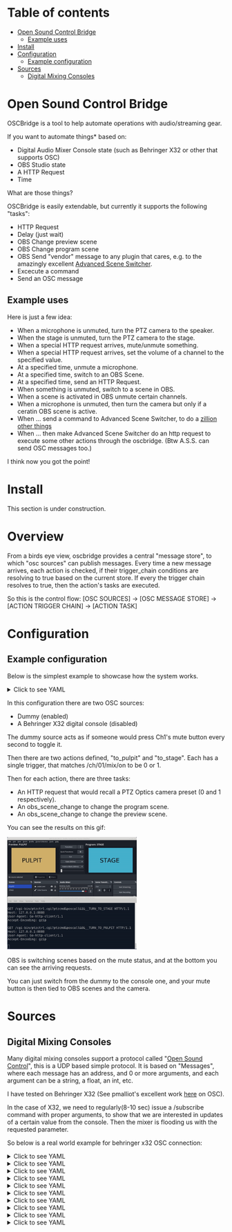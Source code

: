 <h1>Table of contents</h1>



<!-- TOC -->
* [Open Sound Control Bridge](#open-sound-control-bridge)
  * [Example uses](#example-uses)
* [Install](#install)
* [Configuration](#configuration)
  * [Example configuration](#example-configuration)
* [Sources](#sources)
  * [Digital Mixing Consoles](#digital-mixing-consoles)
<!-- TOC -->

# Open Sound Control Bridge

OSCBridge is a tool to help automate operations with audio/streaming gear.

If you want to automate things* based on:
 * Digital Audio Mixer Console state (such as Behringer X32 or other that supports OSC)
 * OBS Studio state
 * A HTTP Request
 * Time

What are those things?

OSCBridge is easily extendable, but currently it supports the following "tasks":
 * HTTP Request
 * Delay (just wait)
 * OBS Change preview scene
 * OBS Change program scene
 * OBS Send "vendor" message to any plugin that cares, e.g. to the amazingly excellent [Advanced Scene Switcher](https://github.com/WarmUpTill/SceneSwitcher).
 * Excecute a command
 * Send an OSC message

## Example uses
Here is just a few idea:
 * When a microphone is unmuted, turn the PTZ camera to the speaker.
 * When the stage is unmuted, turn the PTZ camera to the stage.
 * When a special HTTP request arrives, mute/unmute something.
 * When a special HTTP request arrives, set the volume of a channel to the specified value.
 * At a specified time, unmute a microphone.
 * At a specified time, switch to an OBS Scene.
 * At a specified time, send an HTTP Request.
 * When something is unmuted, switch to a scene in OBS.
 * When a scene is activated in OBS unmute certain channels.
 * When a microphone is unmuted, then turn the camera but only if a ceratin OBS scene is active.
 * When ... send a command to Advanced Scene Switcher, to do a [zillion other things](https://github.com/WarmUpTill/SceneSwitcher/wiki)
 * When ... then make Advanced Scene Switcher do an http request to execute some other actions through the oscbridge. (Btw A.S.S. can send OSC messages too.)

I think now you got the point!

# Install

This section is under construction.

# Overview

From a birds eye view, oscbridge provides a central "message store", to which "osc sources" can publish messages.
Every time a new message arrives, each action is checked, if their trigger_chain conditions are resolving to true based on the current store.
If every the trigger chain resolves to true, then the action's tasks are executed.

So this is the control flow:
[OSC SOURCES] -> [OSC MESSAGE STORE] -> [ACTION TRIGGER CHAIN] -> [ACTION TASK]

# Configuration
## Example configuration
Below is the simplest example to showcase how the system works.
<details>
<summary>Click to see YAML</summary>

```yaml
obs_connections:
  - name: "streaming_pc_obs"
    host: 192.168.1.75
    port: 4455
    password: "foobar"

osc_sources:
  console_bridges:
    - name: "behringer_x32"
      enabled: false
      prefix: ""
      host: 192.168.2.99
      port: 10023
      osc_implementation: l
      init_command:
        address: /xinfo
      check_address: /ch/01/mix/on
      check_pattern: "^0|1$"
      subscriptions:
        - osc_command:
            address: /subscribe
            arguments:
              - type: string
                value: /ch/01/mix/on
              - type: int32
                value: 10
          repeat_millis: 8000

  dummy_connections:
    - name: "behringer_x32_dummy"
      enabled: true
      prefix: ""
      iteration_speed_secs: 1
      message_groups:
        - name: mic_1_on
          osc_commands:
            - address: /ch/01/mix/on
              comment: "headset mute (0: muted, 1: unmuted)"
              arguments:
                - type: int32
                  value: 1
        - name: mic_1_off
          osc_commands:
            - address: /ch/01/mix/on
              comment: "headset mute (0: muted, 1: unmuted)"
              arguments:
                - type: int32
                  value: 0

actions:
  to_pulpit:
    trigger_chain:
      type: osc_match
      parameters:
        address: /ch/01/mix/on
        arguments:
          - index: 0
            type: "int32"
            value: "1"
    tasks:
      - type: http_request
        parameters:
          url: "http://127.0.0.1:8888/cgi-bin/ptzctrl.cgi?ptzcmd&poscall&0&__TURN_TO_PULPIT"
          method: "get"
          timeout_secs: 1
      - type: obs_scene_change
        parameters:
          scene: "PULPIT"
          scene_match_type: regexp
          target: "program"
          connection: "streaming_pc_obs"
      - type: obs_scene_change
        parameters:
          scene: "STAGE"
          scene_match_type: regexp
          target: "preview"
          connection: "streaming_pc_obs"

  to_stage:
    trigger_chain:
      type: osc_match
      parameters:
        address: /ch/01/mix/on
        arguments:
          - index: 0
            type: "int32"
            value: "0"
    tasks:
      - type: http_request
        parameters:
          url: "http://127.0.0.1:8888/cgi-bin/ptzctrl.cgi?ptzcmd&poscall&1&__TURN_TO_STAGE"
          method: "get"
          timeout_secs: 1
      - type: obs_scene_change
        parameters:
          scene: "STAGE"
          scene_match_type: regexp
          target: "program"
          connection: "streaming_pc_obs"
      - type: obs_scene_change
        parameters:
          scene: "PULPIT"
          scene_match_type: regexp
          target: "preview"
          connection: "streaming_pc_obs"
```

</details>

In this configuration there are two OSC sources:
* Dummy (enabled)
* A Behringer X32 digital console (disabled)

The dummy source acts as if someone would press Ch1's mute button every second to toggle it.

Then there are two actions defined, "to_pulpit" and "to_stage".
Each has a single trigger, that matches /ch/01/mix/on to be 0 or 1.

Then for each action, there are three tasks:
* An HTTP request that would recall a PTZ Optics camera preset (0 and 1 respectively).
* An obs_scene_change to change the program scene.
* An obs_scene_change to change the preview scene.

You can see the results on this gif:

<a href="docs/assets/readme/example_config.mkv"><img src="docs/assets/readme/example_config.gif" width=300></a>

OBS is switching scenes based on the mute status, and at the bottom you can see the arriving requests.

You can just switch from the dummy to the console one, and your mute button is then tied to OBS scenes and the camera.

# Sources
## Digital Mixing Consoles
Many digital mixing consoles support a protocol called "[Open Sound Control](https://en.wikipedia.org/wiki/Open_Sound_Control)",
this is a UDP based simple protocol. It is based on "Messages", where each message has an address, and 0 or more arguments, and each argument can be a string, a float, an int, etc.

I have tested on Behringer X32 (See pmalliot's excellent work [here](https://sites.google.com/site/patrickmaillot/x32) on OSC).

In the case of X32, we need to regularly(8-10 sec) issue a /subscribe command with proper arguments, to show that we are 
interested in updates of a certain value from the console. Then the mixer is flooding us with the requested parameter.

So below is a real world example for behringer x32 OSC connection:

<details>
<summary>Click to see YAML</summary>

```yaml
  console_bridges:
    - name: "behringer_x32"             # The name of this mixer
      enabled: true                     # If enabled, OSCBRIDGE will try to connect, and restart if fails.
      prefix: ""                        # Prefix determines
      host: 192.168.2.99
      port: 10023
      osc_implementation: l
      init_command:
        address: /xinfo
      check_address: /ch/01/mix/on
      check_pattern: "^0|1$"
      subscriptions:
        - osc_command:
            address: /subscribe
            arguments:
              - type: string
                value: /ch/01/mix/on
              - type: int32
                value: 10
          repeat_millis: 8000
```

</details>

<details>
<summary>Click to see YAML</summary>

```yaml

```

</details>

<details>
<summary>Click to see YAML</summary>

```yaml

```

</details>

<details>
<summary>Click to see YAML</summary>

```yaml

```

</details>

<details>
<summary>Click to see YAML</summary>

```yaml

```

</details>

<details>
<summary>Click to see YAML</summary>

```yaml

```

</details>

<details>
<summary>Click to see YAML</summary>

```yaml

```

</details>

<details>
<summary>Click to see YAML</summary>

```yaml

```

</details>

<details>
<summary>Click to see YAML</summary>

```yaml

```

</details>

<details>
<summary>Click to see YAML</summary>

```yaml

```

</details>
